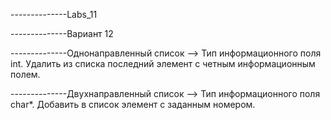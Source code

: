 --------------Labs_11 

--------------Вариант 12 

--------------Однонаправленный список --> Тип информационного поля int. Удалить из списка последний элемент с четным информационным полем.

--------------Двухнаправленный список --> Тип информационного поля char*. Добавить в список элемент с заданным номером.

